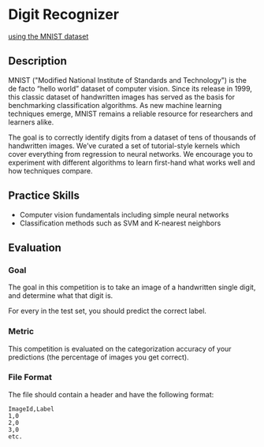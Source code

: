 # Digit Recognizer

[using the MNIST dataset](https://www.kaggle.com/competitions/digit-recognizer/overview)

## Description

MNIST ("Modified National Institute of Standards and Technology") is the de facto “hello world” dataset of computer vision. Since its release in 1999, this classic dataset of handwritten images has served as the basis for benchmarking classification algorithms. As new machine learning techniques emerge, MNIST remains a reliable resource for researchers and learners alike.

The goal is to correctly identify digits from a dataset of tens of thousands of handwritten images. We’ve curated a set of tutorial-style kernels which cover everything from regression to neural networks. We encourage you to experiment with different algorithms to learn first-hand what works well and how techniques compare.

## Practice Skills

- Computer vision fundamentals including simple neural networks
- Classification methods such as SVM and K-nearest neighbors

## Evaluation

### Goal

The goal in this competition is to take an image of a handwritten single digit, and determine what that digit is.

For every in the test set, you should predict the correct label.

### Metric

This competition is evaluated on the categorization accuracy of your predictions (the percentage of images you get correct).

### File Format

The file should contain a header and have the following format:

```
ImageId,Label
1,0
2,0
3,0
etc.
```
